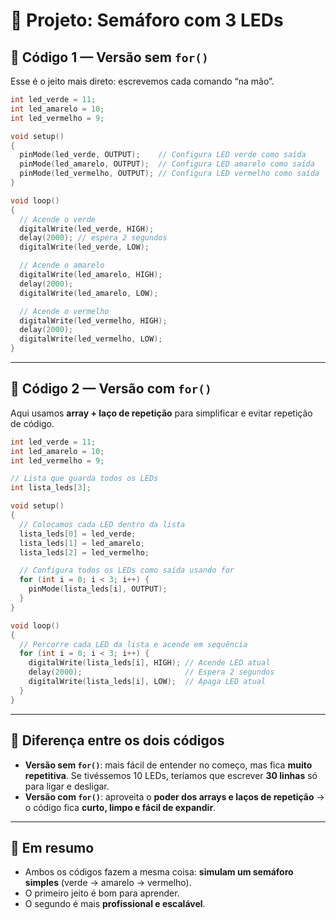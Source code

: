 # 🚦 Projeto: Semáforo com 3 LEDs

## 📄 Código 1 — Versão **sem `for()`**

Esse é o jeito mais direto: escrevemos cada comando “na mão”.

```cpp
int led_verde = 11;
int led_amarelo = 10;
int led_vermelho = 9;

void setup()
{
  pinMode(led_verde, OUTPUT);    // Configura LED verde como saída
  pinMode(led_amarelo, OUTPUT);  // Configura LED amarelo como saída
  pinMode(led_vermelho, OUTPUT); // Configura LED vermelho como saída
}

void loop()
{
  // Acende o verde
  digitalWrite(led_verde, HIGH);
  delay(2000); // espera 2 segundos
  digitalWrite(led_verde, LOW);

  // Acende o amarelo
  digitalWrite(led_amarelo, HIGH);
  delay(2000);
  digitalWrite(led_amarelo, LOW);

  // Acende o vermelho
  digitalWrite(led_vermelho, HIGH);
  delay(2000);
  digitalWrite(led_vermelho, LOW);
}
```

---

## 📄 Código 2 — Versão **com `for()`**

Aqui usamos **array + laço de repetição** para simplificar e evitar repetição de código.

```cpp
int led_verde = 11;
int led_amarelo = 10;
int led_vermelho = 9;

// Lista que guarda todos os LEDs
int lista_leds[3];

void setup()
{
  // Colocamos cada LED dentro da lista
  lista_leds[0] = led_verde;
  lista_leds[1] = led_amarelo;
  lista_leds[2] = led_vermelho;

  // Configura todos os LEDs como saída usando for
  for (int i = 0; i < 3; i++) {
    pinMode(lista_leds[i], OUTPUT);
  }
}

void loop()
{
  // Percorre cada LED da lista e acende em sequência
  for (int i = 0; i < 3; i++) {
    digitalWrite(lista_leds[i], HIGH); // Acende LED atual
    delay(2000);                       // Espera 2 segundos
    digitalWrite(lista_leds[i], LOW);  // Apaga LED atual
  }
}
```

---

## 📌 Diferença entre os dois códigos

* **Versão sem `for()`**: mais fácil de entender no começo, mas fica **muito repetitiva**. Se tivéssemos 10 LEDs, teríamos que escrever **30 linhas** só para ligar e desligar.
* **Versão com `for()`**: aproveita o **poder dos arrays e laços de repetição** → o código fica **curto, limpo e fácil de expandir**.

---

## 🎯 Em resumo

* Ambos os códigos fazem a mesma coisa: **simulam um semáforo simples** (verde → amarelo → vermelho).
* O primeiro jeito é bom para aprender.
* O segundo é mais **profissional e escalável**.
